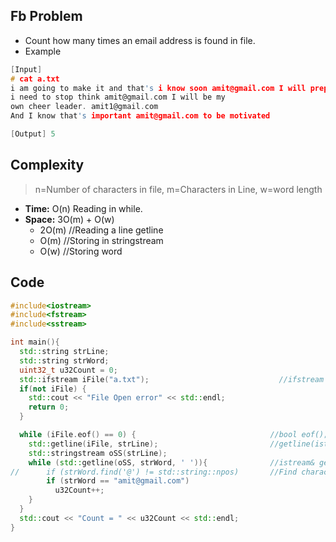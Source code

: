 ## Fb Problem
- Count how many times an email address is found in file.
- Example
```c
[Input]
# cat a.txt
i am going to make it and that's i know soon amit@gmail.com I will prepare as per the role, amit1@gmail.com I know 
i need to stop think amit@gmail.com I will be my
own cheer leader. amit1@gmail.com
And I know that's important amit@gmail.com to be motivated

[Output] 5
```

## Complexity
> n=Number of characters in file, m=Characters in Line, w=word length
- **Time:** O(n) Reading in while.
- **Space:** 3O(m) + O(w)
  - 2O(m)  //Reading a line getline
  - O(m)  //Storing in stringstream
  - O(w)  //Storing word

## Code
```c++
#include<iostream>
#include<fstream>
#include<sstream>

int main(){
  std::string strLine;
  std::string strWord;
  uint32_t u32Count = 0;
  std::ifstream iFile("a.txt");                             //ifstream (>>)	For reading from file
  if(not iFile) {
    std::cout << "File Open error" << std::endl;
    return 0;
  }

  while (iFile.eof() == 0) {                              //bool eof(); Returns true if End-of-file reached.
    std::getline(iFile, strLine);                         //getline(istream& is, string& str);  
    std::stringstream oSS(strLine);
    while (std::getline(oSS, strWord, ' ')){              //istream& getline(istream& is, string& str, char delim);
//      if (strWord.find('@') != std::string::npos)       //Find character inside word
        if (strWord == "amit@gmail.com")
          u32Count++;
    }
  }
  std::cout << "Count = " << u32Count << std::endl;
}
```
